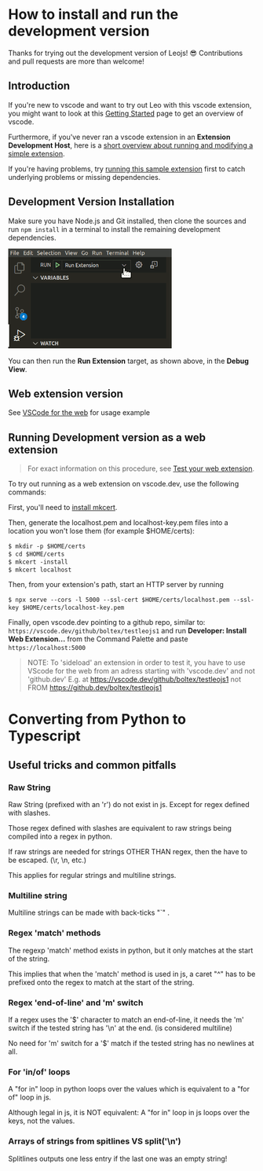 # How to install and run the development version

Thanks for trying out the development version of Leojs! :sunglasses: Contributions and pull requests are more than welcome!

## Introduction

If you're new to vscode and want to try out Leo with this vscode extension, you might want to look at this [Getting Started](https://code.visualstudio.com/docs#vscode-in-action) page to get an overview of vscode.

Furthermore, if you've never ran a vscode extension in an **Extension Development Host**, here is a [short overview about running and modifying a simple extension](https://code.visualstudio.com/api/get-started/your-first-extension).

If you're having problems, try [running this sample extension](https://github.com/Microsoft/vscode-extension-samples/tree/master/helloworld-sample#running-the-sample) first to catch underlying problems or missing dependencies.

## Development Version Installation

Make sure you have Node.js and Git installed, then clone the sources and run `npm install` in a terminal to install the remaining development dependencies.

![run extension](https://raw.githubusercontent.com/boltex/leojs/master/resources/run-extension.png)

You can then run the **Run Extension** target, as shown above, in the **Debug View**.

## Web extension version

See [VSCode for the web](https://code.visualstudio.com/docs/editor/vscode-web#_opening-a-project) for usage example

## Running Development version as a web extension

> For exact information on this procedure, see [Test your web extension](https://code.visualstudio.com/api/extension-guides/web-extensions#test-your-web-extension-in-vscode.dev).

To try out running as a web extension on vscode.dev, use the following commands:

First, you'll need to [install mkcert](https://github.com/FiloSottile/mkcert#installation).

Then, generate the localhost.pem and localhost-key.pem files into a location you won't lose them (for example $HOME/certs):

```
$ mkdir -p $HOME/certs
$ cd $HOME/certs
$ mkcert -install
$ mkcert localhost
```

Then, from your extension's path, start an HTTP server by running

```
$ npx serve --cors -l 5000 --ssl-cert $HOME/certs/localhost.pem --ssl-key $HOME/certs/localhost-key.pem
```

Finally, open vscode.dev pointing to a github repo, similar to: `https://vscode.dev/github/boltex/testleojs1` and run **Developer: Install Web Extension...** from the Command Palette and paste `https://localhost:5000`

> NOTE: To 'sideload' an extension in order to test it, you have to use VScode for the web from an adress starting with 'vscode.dev' and not 'github.dev' E.g. at https://vscode.dev/github/boltex/testleojs1 not FROM https://github.dev/boltex/testleojs1

# Converting from Python to Typescript

## Useful tricks and common pitfalls

### Raw String

Raw String (prefixed with an 'r') do not exist in js. Except for regex defined with slashes.

Those regex defined with slashes are equivalent to raw strings being compiled into a regex in python.

If raw strings are needed for strings OTHER THAN regex, then the have to be escaped. (\\r, \\n, etc.)

This applies for regular strings and multiline strings.

### Multiline string

Multiline strings can be made with back-ticks "`" .

### Regex 'match' methods

The regexp 'match' method exists in python, but it only matches at the start of the string.

This implies that when the 'match' method is used in js, a caret "^" has to be prefixed onto the regex to match at the start of the string.

### Regex 'end-of-line' and 'm' switch

If a regex uses the '\$' character to match an end-of-line, it needs the 'm' switch if the tested string has '\n' at the end. (is considered multiline)

No need for 'm' switch for a '\$' match if the tested string has no newlines at all.

### For 'in/of' loops

A "for in" loop in python loops over the values which is equivalent to a "for of" loop in js.

Although legal in js, it is NOT equivalent: A "for in" loop in js loops over the keys, not the values.

### Arrays of strings from **spitlines** VS **split('\n')**

Splitlines outputs one less entry if the last one was an empty string!
